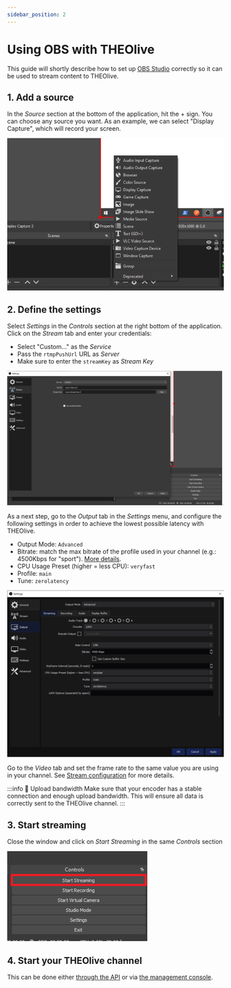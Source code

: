 ```yaml
---
sidebar_position: 2
---
```


# Using OBS with THEOlive

This guide will shortly describe how to set up [OBS Studio](https://obsproject.com) correctly so it can be used to stream content to THEOlive.

## 1. Add a source

In the _Source_ section at the bottom of the application, hit the + sign. You can choose any source you want. As an example, we can select "Display Capture", which will record your screen.

![Selecting a source](../assets/img/5edb67a-OBS_snipping_1.PNG)

## 2. Define the settings

Select _Settings_ in the _Controls_ section at the right bottom of the application. Click on the _Stream_ tab and enter your credentials:

- Select "Custom..." as the _Service_
- Pass the `rtmpPushUrl` URL as _Server_
- Make sure to enter the `streamKey` as _Stream Key_

![Defining stream settings](../assets/img/a688033-OBS_snipping_2.PNG)

As a next step, go to the _Output_ tab in the _Settings_ menu, and configure the following settings in order to achieve the lowest possible latency with THEOlive.

- Output Mode: `Advanced`
- Bitrate: match the max bitrate of the profile used in your channel (e.g.: 4500Kbps for "sport"). [More details](stream-configuration.mdx).
- CPU Usage Preset (higher = less CPU): `veryfast`
- Profile: `main`
- Tune: `zerolatency`

![Defining output settings](../assets/img/4f50555-settingsOBS.PNG)

Go to the _Video_ tab and set the frame rate to the same value you are using in your channel. See [Stream configuration](stream-configuration.mdx) for more details.

:::info 🚧 Upload bandwidth
Make sure that your encoder has a stable connection and enough upload bandwidth. This will ensure all data is correctly sent to the THEOlive channel.
:::

## 3. Start streaming

Close the window and click on _Start Streaming_ in the same _Controls_ section

![Start streaming your video content](../assets/img/74ca092-OBS_snipping_3.PNG)

## 4. Start your THEOlive channel

This can be done either [through the API](https://developers.theo.live/reference/start-channel) or via [the management console](https://console.theo.live/).

